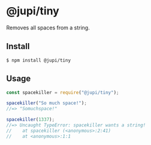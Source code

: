 # @jupi/tiny

Removes all spaces from a string.

## Install

```
$ npm install @jupi/tiny
```

## Usage

```js
const spacekiller = require("@jupi/tiny");

spacekiller("So much space!");
//=> "Somuchspace!"

spacekiller(1337);
//=> Uncaught TypeError: spacekiller wants a string!
//    at spacekiller (<anonymous>:2:41)
//    at <anonymous>:1:1
```